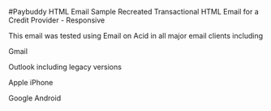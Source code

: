 #Paybuddy HTML Email
Sample Recreated Transactional HTML Email for a Credit Provider - Responsive

This email was tested using Email on Acid in all major email clients including

Gmail

Outlook including legacy versions

Apple iPhone

Google Android

